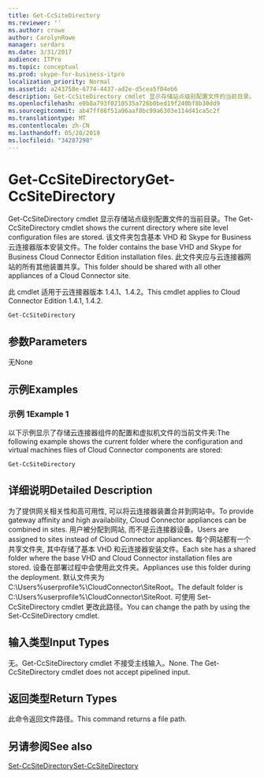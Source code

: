 ```yaml
---
title: Get-CcSiteDirectory
ms.reviewer: ''
ms.author: crowe
author: CarolynRowe
manager: serdars
ms.date: 3/31/2017
audience: ITPro
ms.topic: conceptual
ms.prod: skype-for-business-itpro
localization_priority: Normal
ms.assetid: a243758e-6774-4437-ad2e-d5cea5f04eb6
description: Get-CcSiteDirectory cmdlet 显示存储站点级别配置文件的当前目录。 该文件夹包含基本 VHD 和 Skype for Business 云连接器版本安装文件。 此文件夹应与云连接器网站的所有其他装置共享。
ms.openlocfilehash: e0b8a793f0210535a726b0bed19f240bf8b30dd9
ms.sourcegitcommit: ab47ff88f51a96aaf8bc99a6303e114d41ca5c2f
ms.translationtype: MT
ms.contentlocale: zh-CN
ms.lasthandoff: 05/20/2019
ms.locfileid: "34287298"
---
```

# <a name="get-ccsitedirectory"></a><span data-ttu-id="3df2f-105">Get-CcSiteDirectory</span><span class="sxs-lookup"><span data-stu-id="3df2f-105">Get-CcSiteDirectory</span></span>
 
<span data-ttu-id="3df2f-106">Get-CcSiteDirectory cmdlet 显示存储站点级别配置文件的当前目录。</span><span class="sxs-lookup"><span data-stu-id="3df2f-106">The Get-CcSiteDirectory cmdlet shows the current directory where site level configuration files are stored.</span></span> <span data-ttu-id="3df2f-107">该文件夹包含基本 VHD 和 Skype for Business 云连接器版本安装文件。</span><span class="sxs-lookup"><span data-stu-id="3df2f-107">The folder contains the base VHD and Skype for Business Cloud Connector Edition installation files.</span></span> <span data-ttu-id="3df2f-108">此文件夹应与云连接器网站的所有其他装置共享。</span><span class="sxs-lookup"><span data-stu-id="3df2f-108">This folder should be shared with all other appliances of a Cloud Connector site.</span></span>
  
<span data-ttu-id="3df2f-109">此 cmdlet 适用于云连接器版本 1.4.1、1.4.2。</span><span class="sxs-lookup"><span data-stu-id="3df2f-109">This cmdlet applies to Cloud Connector Edition 1.4.1, 1.4.2.</span></span>
  
```
Get-CcSiteDirectory
```

## <a name="parameters"></a><span data-ttu-id="3df2f-110">参数</span><span class="sxs-lookup"><span data-stu-id="3df2f-110">Parameters</span></span>

<span data-ttu-id="3df2f-111">无</span><span class="sxs-lookup"><span data-stu-id="3df2f-111">None</span></span>
  
## <a name="examples"></a><span data-ttu-id="3df2f-112">示例</span><span class="sxs-lookup"><span data-stu-id="3df2f-112">Examples</span></span>
<span data-ttu-id="3df2f-113"><a name="Examples"> </a></span><span class="sxs-lookup"><span data-stu-id="3df2f-113"></span></span>

### <a name="example-1"></a><span data-ttu-id="3df2f-114">示例 1</span><span class="sxs-lookup"><span data-stu-id="3df2f-114">Example 1</span></span>

<span data-ttu-id="3df2f-115">以下示例显示了存储云连接器组件的配置和虚拟机文件的当前文件夹:</span><span class="sxs-lookup"><span data-stu-id="3df2f-115">The following example shows the current folder where the configuration and virtual machines files of Cloud Connector components are stored:</span></span>
  
```
Get-CcSiteDirectory
```

## <a name="detailed-description"></a><span data-ttu-id="3df2f-116">详细说明</span><span class="sxs-lookup"><span data-stu-id="3df2f-116">Detailed Description</span></span>
<span data-ttu-id="3df2f-117"><a name="DetailedDescription"> </a></span><span class="sxs-lookup"><span data-stu-id="3df2f-117"></span></span>

<span data-ttu-id="3df2f-118">为了提供网关相关性和高可用性, 可以将云连接器装置合并到网站中。</span><span class="sxs-lookup"><span data-stu-id="3df2f-118">To provide gateway affinity and high availability, Cloud Connector appliances can be combined in sites.</span></span> <span data-ttu-id="3df2f-119">用户被分配到网站, 而不是云连接器设备。</span><span class="sxs-lookup"><span data-stu-id="3df2f-119">Users are assigned to sites instead of Cloud Connector appliances.</span></span> <span data-ttu-id="3df2f-120">每个网站都有一个共享文件夹, 其中存储了基本 VHD 和云连接器安装文件。</span><span class="sxs-lookup"><span data-stu-id="3df2f-120">Each site has a shared folder where the base VHD and Cloud Connector installation files are stored.</span></span> <span data-ttu-id="3df2f-121">设备在部署过程中会使用此文件夹。</span><span class="sxs-lookup"><span data-stu-id="3df2f-121">Appliances use this folder during the deployment.</span></span> <span data-ttu-id="3df2f-122">默认文件夹为 C:\Users\%userprofile%\CloudConnector\SiteRoot。</span><span class="sxs-lookup"><span data-stu-id="3df2f-122">The default folder is C:\Users\%userprofile%\CloudConnector\SiteRoot.</span></span> <span data-ttu-id="3df2f-123">可使用 Set-CcSiteDirectory cmdlet 更改此路径。</span><span class="sxs-lookup"><span data-stu-id="3df2f-123">You can change the path by using the Set-CcSiteDirectory cmdlet.</span></span>
  
## <a name="input-types"></a><span data-ttu-id="3df2f-124">输入类型</span><span class="sxs-lookup"><span data-stu-id="3df2f-124">Input Types</span></span>
<span data-ttu-id="3df2f-125"><a name="InputTypes"> </a></span><span class="sxs-lookup"><span data-stu-id="3df2f-125"></span></span>

<span data-ttu-id="3df2f-p104">无。Get-CcSiteDirectory cmdlet 不接受主线输入。</span><span class="sxs-lookup"><span data-stu-id="3df2f-p104">None. The Get-CcSiteDirectory cmdlet does not accept pipelined input.</span></span>
  
## <a name="return-types"></a><span data-ttu-id="3df2f-128">返回类型</span><span class="sxs-lookup"><span data-stu-id="3df2f-128">Return Types</span></span>
<span data-ttu-id="3df2f-129"><a name="ReturnTypes"> </a></span><span class="sxs-lookup"><span data-stu-id="3df2f-129"></span></span>

<span data-ttu-id="3df2f-130">此命令返回文件路径。</span><span class="sxs-lookup"><span data-stu-id="3df2f-130">This command returns a file path.</span></span>
  
## <a name="see-also"></a><span data-ttu-id="3df2f-131">另请参阅</span><span class="sxs-lookup"><span data-stu-id="3df2f-131">See also</span></span>
<span data-ttu-id="3df2f-132"><a name="ReturnTypes"> </a></span><span class="sxs-lookup"><span data-stu-id="3df2f-132"></span></span>

[<span data-ttu-id="3df2f-133">Set-CcSiteDirectory</span><span class="sxs-lookup"><span data-stu-id="3df2f-133">Set-CcSiteDirectory</span></span>](set-ccsitedirectory.md)
  

